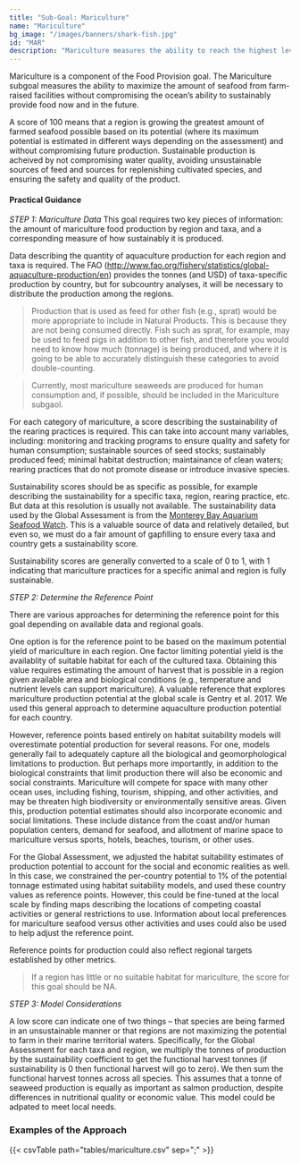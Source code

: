 ```yaml
---
title: "Sub-Goal: Mariculture"
name: "Mariculture"
bg_image: "/images/banners/shark-fish.jpg"
id: "MAR"
description: "Mariculture measures the ability to reach the highest levels of seafood gained from farm-raised facilities without damaging the ocean’s ability to provide fish sustainably now and in the future."
---
```


Mariculture is a component of the Food Provision goal.  The Mariculture subgoal measures the ability to maximize the amount of seafood from farm-raised facilities without compromising the ocean’s ability to sustainably provide food now and in the future. 

A score of 100 means that a region is growing the greatest amount of farmed seafood possible based on its potential (where its maximum potential is estimated in different ways depending on the assessment) and without compromising future production.  Sustainable production is acheived by not compromising water quality, avoiding unsustainable sources of feed and sources for replenishing cultivated species, and ensuring the safety and quality of the product. 

#### Practical Guidance

*_STEP 1: Mariculture Data_*
This goal requires two key pieces of information: the amount of mariculture food production by region and taxa, and a corresponding measure of how sustainably it is produced.

Data describing the quantity of aquaculture production for each region and taxa is required. The FAO (http://www.fao.org/fishery/statistics/global-aquaculture-production/en) provides the tonnes (and USD) of taxa-specific production by country, but for subcountry analyses, it will be necessary to  distribute the production among the regions.

> Production that is used as feed for other fish (e.g., sprat) would be more appropriate to include in Natural Products. This is because they are not being consumed directly. Fish such as sprat, for example, may be used to feed pigs in addition to other fish, and therefore you would need to know how much (tonnage) is being produced, and where it is going to be able to accurately distinguish these categories to avoid double-counting.

> Currently, most mariculture seaweeds are produced for human consumption and, if possible, should be included in the Mariculture subgaol.

For each category of mariculture, a score describing the sustainability of the rearing practices is required. This can take into account many variables, including: monitoring and tracking programs to ensure quality and safety for human consumption; sustainable sources of seed stocks; sustainably produced feed; minimal habitat destruction; maintainance of clean waters; rearing practices that do not promote disease or introduce invasive species.  

Sustainability scores should be as specific as possible, for example describing the sustainability for a specific taxa, region, rearing practice, etc.  But data at this resolution is usually not available.  The sustainability data used by the Global Assessment is from the [Monterey Bay Aquarium Seafood Watch](https://www.seafoodwatch.org/recommendations/search?query=).  This is a valuable source of data and relatively detailed, but even so, we must do a fair amount of gapfilling to ensure every taxa and country gets a sustainability score.

Sustainability scores are generally converted to a scale of 0 to 1, with 1 indicating that mariculture practices for a specific animal and region is fully sustainable.

*_STEP 2: Determine the Reference Point_*

There are various approaches for determining the reference point for this goal depending on available data and regional goals. 

One option is for the reference point to be based on the maximum potential yield of mariculture in each region.  One factor limiting potential yield is the availablity of suitable habitat for each of the cultured taxa. Obtaining this value requires estimating the amount of harvest that is possible in a region given available area and biological conditions (e.g., temperature and nutrient levels can support mariculture). A valuable reference that explores mariculture production potential at the global scale is Gentry et al. 2017.  We used this general approach to determine aquaculture production potential for each country.    

However, reference points based entirely on habitat suitability models will overestimate potential production for several reasons. For one, models generally fail to adequately capture all the biological and geomorphological limitations to production. But perhaps more importantly, in addition to the biological constraints that limit production there will also be economic and social constraints. Mariculture will compete for space with many other ocean uses, including fishing, tourism, shipping, and other activities, and may be threaten high biodiversity or environmentally sensitive areas. Given this, production potential estimates should also incorporate economic and social limitations. These include distance from the coast and/or human population centers, demand for seafood, and allotment of marine space to mariculture versus sports, hotels, beaches, tourism, or other uses. 

For the Global Assessment, we adjusted the habitat suitability estimates of production potential to account for the social and economic realities as well.  In this case, we constrained the per-country potential to 1% of the potential tonnage estimated using habitat suitability models, and used these country values as reference points. However, this could be fine-tuned at the local scale by finding maps describing the locations of competing coastal activities or general restrictions to use. Information about local preferences for mariculture seafood versus other activities and uses could also be used to help adjust the reference point.

Reference points for production could also reflect regional targets established by other metrics.

> If a region has little or no suitable habitat for mariculture, the score for this goal should be NA. 

*_STEP 3: Model Considerations_*

A low score can indicate one of two things – that species are being farmed in an unsustainable manner or that regions are not maximizing the potential to farm in their marine territorial waters. Specifically, for the Global Assessment for each taxa and region, we multiply the tonnes of production by the sustainability coefficient to get the functional harvest tonnes (if sustainability is 0 then functional harvest will go to zero).  We then sum the functional harvest tonnes across all species. This assumes that a tonne of seaweed production is equally as important as salmon production, despite differences in nutritional quality or economic value. This model could be adpated to meet local needs.

### Examples of the Approach
{{< csvTable path="tables/mariculture.csv"  sep=";" >}}
